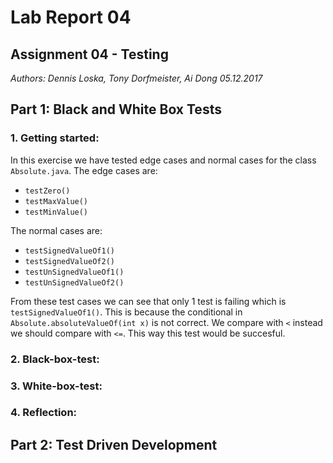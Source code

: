 # Lab Report 04
## Assignment 04 - Testing
_Authors: Dennis Loska, Tony Dorfmeister, Ai Dong 05.12.2017_

## Part 1: Black and White Box Tests

### 1. Getting started:
In this exercise we have tested edge cases and normal cases for the class `Absolute.java`.
The edge cases are:
- `testZero()`
- `testMaxValue()`
- `testMinValue()`

The normal cases are:
- `testSignedValueOf1()`
- `testSignedValueOf2()`
- `testUnSignedValueOf1()`
- `testUnSignedValueOf2()`

From these test cases we can see that only 1 test is failing which is `testSignedValueOf1()`.
This is because the conditional in `Absolute.absoluteValueOf(int x)` is not correct. We compare with `<` instead we should compare with `<=`. This way this test would be succesful.


### 2. Black-box-test:

### 3. White-box-test:

### 4. Reflection:

## Part 2: Test Driven Development


